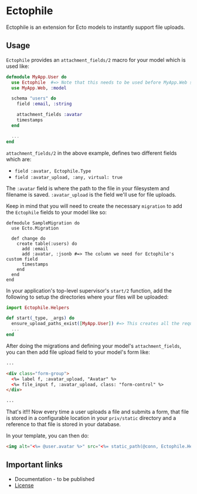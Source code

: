 Ectophile
========

Ectophile is an extension for Ecto models to instantly support file uploads.

## Usage

`Ectophile` provides an `attachment_fields/2` macro for your model which is used like:

```elixir
defmodule MyApp.User do
  use Ectophile  #=> Note that this needs to be used before MyApp.Web so that the callbacks will work
  use MyApp.Web, :model

  schema "users" do
    field :email, :string

    attachment_fields :avatar
    timestamps
  end

  ...
end
```

`attachment_fields/2` in the above example, defines two different fields which are:

  - `field :avatar, Ectophile.Type`
  - `field :avatar_upload, :any, virtual: true`

The `:avatar` field is where the path to the file in your filesystem and filename is saved. `:avatar_upload` is the field we'll use for file uploads.

Keep in mind that you will need to create the necessary `migration` to add the `Ectophile` fields to your model like so:

```
defmodule SampleMigration do
  use Ecto.Migration

  def change do
    create table(:users) do
      add :email
      add :avatar, :jsonb #=> The column we need for Ectophile's custom field
      timestamps
    end
  end
end
```

In your application's top-level supervisor's `start/2` function, add the following to setup the directories where your files will be uploaded:

```elixir
import Ectophile.Helpers

def start(_type, _args) do
  ensure_upload_paths_exist([MyApp.User]) #=> This creates all the required directories for your uploaded files
  ...
end
```

After doing the migrations and defining your model's `attachment_fields`, you can then add file upload field to your model's form like:

```html
...

<div class="form-group">
  <%= label f, :avatar_upload, "Avatar" %>
  <%= file_input f, :avatar_upload, class: "form-control" %>
</div>

...
```

That's it!!! Now every time a user uploads a file and submits a form, that file is stored in a configurable location in your `priv/static` directory and a reference to that file is stored in your database.

In your template, you can then do:

```html
<img alt="<%= @user.avatar %>" src="<%= static_path(@conn, Ectophile.Helpers.static_path(avatar)) %>">
```

## Important links

  * Documentation - to be published
  * [License](https://github.com/gjaldon/ectophile/blob/master/LICENSE)
